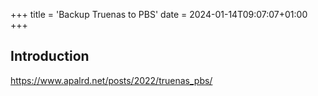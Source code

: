 +++
title = 'Backup Truenas to PBS'
date = 2024-01-14T09:07:07+01:00
+++
## Introduction

https://www.apalrd.net/posts/2022/truenas_pbs/

